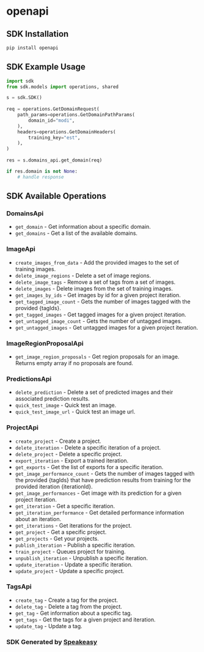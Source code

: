 # openapi

<!-- Start SDK Installation -->
## SDK Installation

```bash
pip install openapi
```
<!-- End SDK Installation -->

## SDK Example Usage
<!-- Start SDK Example Usage -->
```python
import sdk
from sdk.models import operations, shared

s = sdk.SDK()
    
req = operations.GetDomainRequest(
    path_params=operations.GetDomainPathParams(
        domain_id="modi",
    ),
    headers=operations.GetDomainHeaders(
        training_key="est",
    ),
)
    
res = s.domains_api.get_domain(req)

if res.domain is not None:
    # handle response
```
<!-- End SDK Example Usage -->

<!-- Start SDK Available Operations -->
## SDK Available Operations

### DomainsApi

* `get_domain` - Get information about a specific domain.
* `get_domains` - Get a list of the available domains.

### ImageApi

* `create_images_from_data` - Add the provided images to the set of training images.
* `delete_image_regions` - Delete a set of image regions.
* `delete_image_tags` - Remove a set of tags from a set of images.
* `delete_images` - Delete images from the set of training images.
* `get_images_by_ids` - Get images by id for a given project iteration.
* `get_tagged_image_count` - Gets the number of images tagged with the provided {tagIds}.
* `get_tagged_images` - Get tagged images for a given project iteration.
* `get_untagged_image_count` - Gets the number of untagged images.
* `get_untagged_images` - Get untagged images for a given project iteration.

### ImageRegionProposalApi

* `get_image_region_proposals` - Get region proposals for an image. Returns empty array if no proposals are found.

### PredictionsApi

* `delete_prediction` - Delete a set of predicted images and their associated prediction results.
* `quick_test_image` - Quick test an image.
* `quick_test_image_url` - Quick test an image url.

### ProjectApi

* `create_project` - Create a project.
* `delete_iteration` - Delete a specific iteration of a project.
* `delete_project` - Delete a specific project.
* `export_iteration` - Export a trained iteration.
* `get_exports` - Get the list of exports for a specific iteration.
* `get_image_performance_count` - Gets the number of images tagged with the provided {tagIds} that have prediction results from
training for the provided iteration {iterationId}.
* `get_image_performances` - Get image with its prediction for a given project iteration.
* `get_iteration` - Get a specific iteration.
* `get_iteration_performance` - Get detailed performance information about an iteration.
* `get_iterations` - Get iterations for the project.
* `get_project` - Get a specific project.
* `get_projects` - Get your projects.
* `publish_iteration` - Publish a specific iteration.
* `train_project` - Queues project for training.
* `unpublish_iteration` - Unpublish a specific iteration.
* `update_iteration` - Update a specific iteration.
* `update_project` - Update a specific project.

### TagsApi

* `create_tag` - Create a tag for the project.
* `delete_tag` - Delete a tag from the project.
* `get_tag` - Get information about a specific tag.
* `get_tags` - Get the tags for a given project and iteration.
* `update_tag` - Update a tag.

<!-- End SDK Available Operations -->

### SDK Generated by [Speakeasy](https://docs.speakeasyapi.dev/docs/using-speakeasy/client-sdks)
